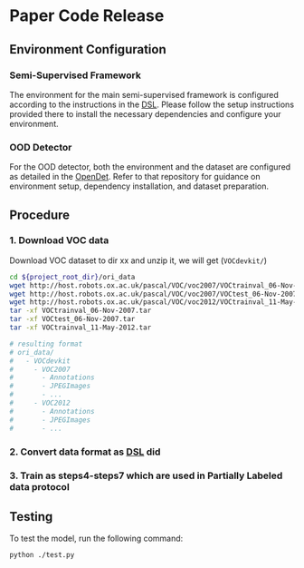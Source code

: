 # Paper Code Release

## Environment Configuration

### Semi-Supervised Framework

The environment for the main semi-supervised framework is configured according to the instructions in the [DSL](https://github.com/chenbinghui1/dsl). Please follow the setup instructions provided there to install the necessary dependencies and configure your environment.

### OOD Detector

For the OOD detector, both the environment and the dataset are configured as detailed in the [OpenDet](https://github.com/csuhan/opendet2). Refer to that repository for guidance on environment setup, dependency installation, and dataset preparation.

## Procedure

### 1. Download VOC data
Download VOC dataset to dir xx and unzip it, we will get (`VOCdevkit/`)
```bash
cd ${project_root_dir}/ori_data
wget http://host.robots.ox.ac.uk/pascal/VOC/voc2007/VOCtrainval_06-Nov-2007.tar
wget http://host.robots.ox.ac.uk/pascal/VOC/voc2007/VOCtest_06-Nov-2007.tar
wget http://host.robots.ox.ac.uk/pascal/VOC/voc2012/VOCtrainval_11-May-2012.tar
tar -xf VOCtrainval_06-Nov-2007.tar
tar -xf VOCtest_06-Nov-2007.tar
tar -xf VOCtrainval_11-May-2012.tar

# resulting format
# ori_data/
#   - VOCdevkit
#     - VOC2007
#       - Annotations
#       - JPEGImages
#       - ...
#     - VOC2012
#       - Annotations
#       - JPEGImages
#       - ...
```

### 2. Convert data format as [DSL](https://github.com/chenbinghui1/dsl) did

### 3. Train as steps4-steps7 which are used in Partially Labeled data protocol

## Testing

To test the model, run the following command:

```bash
python ./test.py
